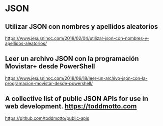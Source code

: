 # JSON

## Utilizar JSON con nombres y apellidos aleatorios
https://www.jesusninoc.com/2018/02/04/utilizar-json-con-nombres-y-apellidos-aleatorios/

## Leer un archivo JSON con la programación Movistar+ desde PowerShell
https://www.jesusninoc.com/2018/06/18/leer-un-archivo-json-con-la-programacion-movistar-desde-powershell/

## A collective list of public JSON APIs for use in web development. https://toddmotto.com
https://github.com/toddmotto/public-apis

